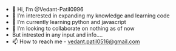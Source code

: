 - 👋 Hi, I’m @Vedant-Patil0996
- 👀 I’m interested in expanding my knowledge and learning code
- 🌱 I’m currently learning python and javascript
- 💞️ I’m looking to collaborate on nothing as of now 
- But intrested in any input and info....
- 📫 How to reach me - vedant.patil0516@gmail.com

<!---
Vedant-Patil0996/Vedant-Patil0996 is a ✨ special ✨ repository because its `README.md` (this file) appears on your GitHub profile.
You can click the Preview link to take a look at your changes.
--->
